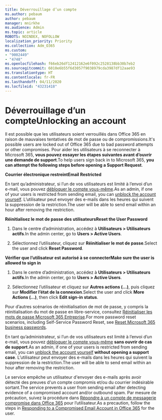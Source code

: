 ```yaml
---
title: Déverrouillage d’un compte
ms.author: pebaum
author: pebaum
manager: mnirkhe
ms.audience: Admin
ms.topic: article
ROBOTS: NOINDEX, NOFOLLOW
localization_priority: Priority
ms.collection: Adm_O365
ms.custom:
- "9002449"
- "4748"
ms.openlocfilehash: f66eb26df12412162e6f092c2528138bb30b7eb2
ms.sourcegitcommit: 6010e6b55f6d3057f9038979cda3987df12aae93
ms.translationtype: HT
ms.contentlocale: fr-FR
ms.lasthandoff: 04/11/2020
ms.locfileid: "43231418"
---
```

# <a name="unlocking-an-account"></a><span data-ttu-id="e5677-102">Déverrouillage d’un compte</span><span class="sxs-lookup"><span data-stu-id="e5677-102">Unlocking an account</span></span>

<span data-ttu-id="e5677-103">Il est possible que les utilisateurs soient verrouillés dans Office 365 en raison de mauvaises tentatives de mot de passe ou de compromissions.</span><span class="sxs-lookup"><span data-stu-id="e5677-103">It's possible users are locked out of Office 365 due to bad password attempts or other compromises.</span></span> <span data-ttu-id="e5677-104">Pour aider les utilisateurs à se reconnecter à Microsoft 365, **vous pouvez essayer les étapes suivantes avant d’ouvrir une demande de support**.</span><span class="sxs-lookup"><span data-stu-id="e5677-104">To help users sign back in to Microsoft 365, **you can attempt the following steps before opening a Support Request**.</span></span> 

<span data-ttu-id="e5677-105">**Courrier électronique restreint**</span><span class="sxs-lookup"><span data-stu-id="e5677-105">**Email Restricted**</span></span>

<span data-ttu-id="e5677-106">En tant qu’administrateur, si l’un de vos utilisateurs est limité à l’envoi d’un e-mail, vous pouvez [débloquer le compte vous-même](https://docs.microsoft.com/microsoft-365/security/office-365-security/removing-user-from-restricted-users-portal-after-spam).</span><span class="sxs-lookup"><span data-stu-id="e5677-106">As an admin, if one of your users is restricted from sending email, you can [unblock the account yourself](https://docs.microsoft.com/microsoft-365/security/office-365-security/removing-user-from-restricted-users-portal-after-spam).</span></span> <span data-ttu-id="e5677-107">L’utilisateur peut envoyer des e-mails dans les heures qui suivent la suppression de la restriction.</span><span class="sxs-lookup"><span data-stu-id="e5677-107">The user will be able to send email within an hour after removing the restriction.</span></span>

<span data-ttu-id="e5677-108">**Réinitialisez le mot de passe des utilisateurs**</span><span class="sxs-lookup"><span data-stu-id="e5677-108">**Reset the User Password**</span></span>

1. <span data-ttu-id="e5677-109">Dans le centre d’administration, accédez à **Utilisateurs > Utilisateurs actifs**.</span><span class="sxs-lookup"><span data-stu-id="e5677-109">In the admin center, go to **Users > Active Users**.</span></span>

2. <span data-ttu-id="e5677-110">Sélectionnez l’utilisateur, cliquez sur **Réinitialiser le mot de passe**.</span><span class="sxs-lookup"><span data-stu-id="e5677-110">Select the user and click **Reset Password**.</span></span>

<span data-ttu-id="e5677-111">**Vérifier que l’utilisateur est autorisé à se connecter**</span><span class="sxs-lookup"><span data-stu-id="e5677-111">**Make sure the user is allowed to sign in**</span></span>

1. <span data-ttu-id="e5677-112">Dans le centre d’administration, accédez à **Utilisateurs > Utilisateurs actifs**.</span><span class="sxs-lookup"><span data-stu-id="e5677-112">In the admin center, go to **Users > Active Users**.</span></span>

2. <span data-ttu-id="e5677-113">Sélectionnez l’utilisateur et cliquez sur **Autres actions (...)**, puis cliquez sur **Modifier l’état de la connexion**.</span><span class="sxs-lookup"><span data-stu-id="e5677-113">Select the user and click **More Actions (...)**, then click **Edit sign-in status**.</span></span>

<span data-ttu-id="e5677-114">Pour d’autres scénarios de réinitialisation de mot de passe, y compris la réinitialisation du mot de passe en libre-service, consultez [Réinitialiser les mots de passe Microsoft 365 Entreprise](https://docs.microsoft.com/microsoft-365/admin/add-users/reset-passwords?view=o365-worldwide).</span><span class="sxs-lookup"><span data-stu-id="e5677-114">For more password reset scenarios, including Self-Service Password Reset, see [Reset Microsoft 365 business passwords](https://docs.microsoft.com/microsoft-365/admin/add-users/reset-passwords?view=o365-worldwide).</span></span>


<span data-ttu-id="e5677-115">En tant qu’administrateur, si l’un de vos utilisateurs est limité à l’envoi d’un e-mail, vous pouvez [débloquer le compte vous-même](https://docs.microsoft.com/microsoft-365/security/office-365-security/removing-user-from-restricted-users-portal-after-spam) **sans ouvrir de cas de support**.</span><span class="sxs-lookup"><span data-stu-id="e5677-115">As an admin, if one of your users is restricted from sending email, you can [unblock the account yourself](https://docs.microsoft.com/microsoft-365/security/office-365-security/removing-user-from-restricted-users-portal-after-spam) **without opening a support case**.</span></span> <span data-ttu-id="e5677-116">L’utilisateur peut envoyer des e-mails dans les heures qui suivent la suppression de la restriction.</span><span class="sxs-lookup"><span data-stu-id="e5677-116">The user will be able to send email within an hour after removing the restriction.</span></span>

<span data-ttu-id="e5677-117">Le service empêche un utilisateur d'envoyer des e-mails après avoir détecté des preuves d'un compte compromis et/ou du courrier indésirable sortant.</span><span class="sxs-lookup"><span data-stu-id="e5677-117">The service prevents a user from sending email after detecting evidence of a compromised account and/or outbound spam.</span></span> <span data-ttu-id="e5677-118">Par mesure de précaution, suivez la procédure dans [Répondre à un compte de messagerie compromise dans Office 365](https://docs.microsoft.com/office365/securitycompliance/responding-to-a-compromised-email-account) pour l’utilisateur.</span><span class="sxs-lookup"><span data-stu-id="e5677-118">As a precaution, follow the steps in [Responding to a Compromised Email Account in Office 365](https://docs.microsoft.com/office365/securitycompliance/responding-to-a-compromised-email-account) for the user.</span></span>
